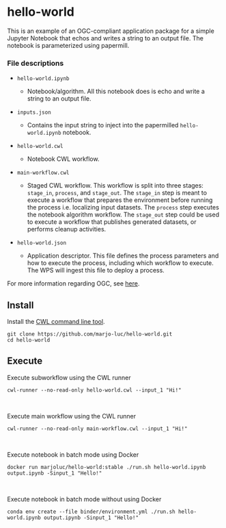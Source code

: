 # hello-world

This is an example of an OGC-compliant application package for a simple Jupyter Notebook that echos and writes a string to an output file. The notebook is parameterized using papermill.

### File descriptions

- ```hello-world.ipynb```
  - Notebook/algorithm. All this notebook does is echo and write a string to an output file.


- ```inputs.json```
  - Contains the input string to inject into the papermilled ```hello-world.ipynb``` notebook.


- ```hello-world.cwl```
  - Notebook CWL workflow.


- ```main-workflow.cwl```
  - Staged CWL workflow. This workflow is split into three stages: ```stage_in```, ```process```, and ```stage_out```. The ```stage_in``` step is meant to execute a workflow that prepares the environment before running the process i.e. localizing input datasets. The ```process``` step executes the notebook algorithm workflow. The ```stage_out``` step could be used to execute a workflow that publishes generated datasets, or performs cleanup activities.


- ```hello-world.json```
  - Application descriptor. This file defines the process parameters and how to execute the process, including which workflow to execute. The WPS will ingest this file to deploy a process.

For more information regarding OGC, see [here](https://www.ogc.org/).

## Install

Install the [CWL command line tool](https://github.com/common-workflow-language/cwltool).

```
git clone https://github.com/marjo-luc/hello-world.git
cd hello-world
```

## Execute


Execute subworkflow using the CWL runner
```
cwl-runner --no-read-only hello-world.cwl --input_1 "Hi!"
```
<br />

Execute main workflow using the CWL runner
```
cwl-runner --no-read-only main-workflow.cwl --input_1 "Hi!"
```
<br />

Execute notebook in batch mode using Docker
```
docker run marjoluc/hello-world:stable ./run.sh hello-world.ipynb output.ipynb -Sinput_1 "Hello!"
```
<br />

Execute notebook in batch mode without using Docker
```
conda env create --file binder/environment.yml ./run.sh hello-world.ipynb output.ipynb -Sinput_1 "Hello!"
```

